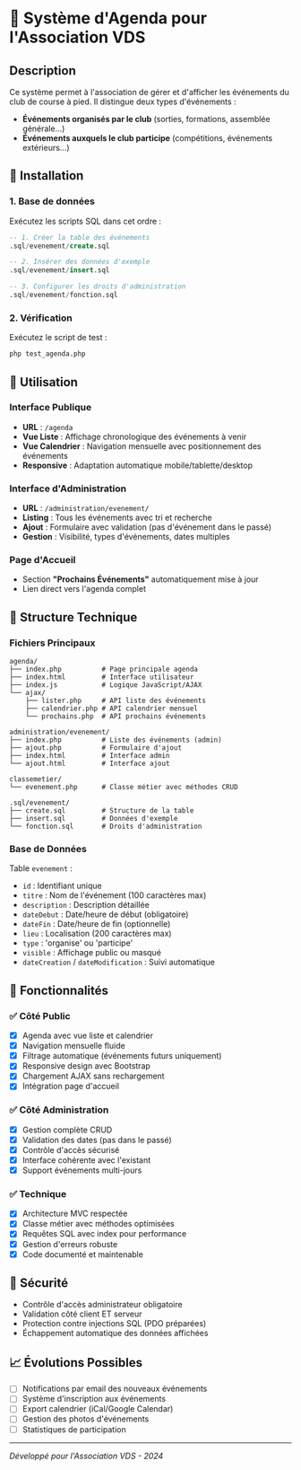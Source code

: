 # 📅 Système d'Agenda pour l'Association VDS

## Description
Ce système permet à l'association de gérer et d'afficher les événements du club de course à pied. Il distingue deux types d'événements :
- **Événements organisés par le club** (sorties, formations, assemblée générale...)
- **Événements auxquels le club participe** (compétitions, événements extérieurs...)

## 🚀 Installation

### 1. Base de données
Exécutez les scripts SQL dans cet ordre :
```sql
-- 1. Créer la table des événements
.sql/evenement/create.sql

-- 2. Insérer des données d'exemple
.sql/evenement/insert.sql

-- 3. Configurer les droits d'administration
.sql/evenement/fonction.sql
```

### 2. Vérification
Exécutez le script de test :
```bash
php test_agenda.php
```

## 📱 Utilisation

### Interface Publique
- **URL** : `/agenda`
- **Vue Liste** : Affichage chronologique des événements à venir
- **Vue Calendrier** : Navigation mensuelle avec positionnement des événements
- **Responsive** : Adaptation automatique mobile/tablette/desktop

### Interface d'Administration
- **URL** : `/administration/evenement/`
- **Listing** : Tous les événements avec tri et recherche
- **Ajout** : Formulaire avec validation (pas d'événement dans le passé)
- **Gestion** : Visibilité, types d'événements, dates multiples

### Page d'Accueil
- Section **"Prochains Événements"** automatiquement mise à jour
- Lien direct vers l'agenda complet

## 🔧 Structure Technique

### Fichiers Principaux
```
agenda/
├── index.php          # Page principale agenda
├── index.html         # Interface utilisateur
├── index.js           # Logique JavaScript/AJAX
└── ajax/
    ├── lister.php     # API liste des événements
    ├── calendrier.php # API calendrier mensuel
    └── prochains.php  # API prochains événements

administration/evenement/
├── index.php          # Liste des événements (admin)
├── ajout.php          # Formulaire d'ajout
├── index.html         # Interface admin
└── ajout.html         # Interface ajout

classemetier/
└── evenement.php      # Classe métier avec méthodes CRUD

.sql/evenement/
├── create.sql         # Structure de la table
├── insert.sql         # Données d'exemple
└── fonction.sql       # Droits d'administration
```

### Base de Données
Table `evenement` :
- `id` : Identifiant unique
- `titre` : Nom de l'événement (100 caractères max)
- `description` : Description détaillée
- `dateDebut` : Date/heure de début (obligatoire)
- `dateFin` : Date/heure de fin (optionnelle)
- `lieu` : Localisation (200 caractères max)
- `type` : 'organise' ou 'participe'
- `visible` : Affichage public ou masqué
- `dateCreation` / `dateModification` : Suivi automatique

## 🎨 Fonctionnalités

### ✅ Côté Public
- [x] Agenda avec vue liste et calendrier
- [x] Navigation mensuelle fluide
- [x] Filtrage automatique (événements futurs uniquement)
- [x] Responsive design avec Bootstrap
- [x] Chargement AJAX sans rechargement
- [x] Intégration page d'accueil

### ✅ Côté Administration
- [x] Gestion complète CRUD
- [x] Validation des dates (pas dans le passé)
- [x] Contrôle d'accès sécurisé
- [x] Interface cohérente avec l'existant
- [x] Support événements multi-jours

### ✅ Technique
- [x] Architecture MVC respectée
- [x] Classe métier avec méthodes optimisées
- [x] Requêtes SQL avec index pour performance
- [x] Gestion d'erreurs robuste
- [x] Code documenté et maintenable

## 🔐 Sécurité
- Contrôle d'accès administrateur obligatoire
- Validation côté client ET serveur
- Protection contre injections SQL (PDO préparées)
- Échappement automatique des données affichées

## 📈 Évolutions Possibles
- [ ] Notifications par email des nouveaux événements
- [ ] Système d'inscription aux événements
- [ ] Export calendrier (iCal/Google Calendar)
- [ ] Gestion des photos d'événements
- [ ] Statistiques de participation

---
*Développé pour l'Association VDS - 2024*